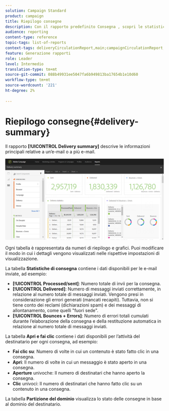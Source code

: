 ```yaml
---
solution: Campaign Standard
product: campaign
title: Riepilogo consegne
description: Con il rapporto predefinito Consegna , scopri le statistiche sulle consegne, ad esempio il numero di invii, mancati recapiti e aperture.
audience: reporting
content-type: reference
topic-tags: list-of-reports
context-tags: deliveryCirculationReport,main;campaignCirculationReport,main;programCirculationReport,main
feature: Generazione rapporti
role: Leader
level: Intermedio
translation-type: tm+mt
source-git-commit: 088b49931ee5047fa6b949813ba17654b1e10d60
workflow-type: tm+mt
source-wordcount: '221'
ht-degree: 2%

---
```



# Riepilogo consegne{#delivery-summary}

Il rapporto **[!UICONTROL Delivery summary]** descrive le informazioni principali relative a un’e-mail o a più e-mail.

![](assets/campaign_reports_1.png)

Ogni tabella è rappresentata da numeri di riepilogo e grafici. Puoi modificare il modo in cui i dettagli vengono visualizzati nelle rispettive impostazioni di visualizzazione.

La tabella **Statistiche di consegna** contiene i dati disponibili per le e-mail inviate, ad esempio:

* **[!UICONTROL Processed/sent]**: Numero totale di invii per la consegna.
* **[!UICONTROL Delivered]**: Numero di messaggi inviati correttamente, in relazione al numero totale di messaggi inviati. Vengono presi in considerazione gli errori generati (mancati recapiti). Tuttavia, non si tiene conto dei reclami (dichiarazioni spam) e dei messaggi di allontanamento, come quelli &quot;fuori sede&quot;.
* **[!UICONTROL Bounces + Errors]**: Numero di errori totali cumulati durante l’elaborazione della consegna e della restituzione automatica in relazione al numero totale di messaggi inviati.

La tabella **Apri e fai clic** contiene i dati disponibili per l’attività del destinatario per ogni consegna, ad esempio:

* **Fai clic su**: Numero di volte in cui un contenuto è stato fatto clic in una consegna.
* **Apri**: Il numero di volte in cui un messaggio è stato aperto in una consegna.
* **Aperture** univoche: Il numero di destinatari che hanno aperto la consegna.
* **Clic** univoci: Il numero di destinatari che hanno fatto clic su un contenuto in una consegna.

La tabella **Partizione del dominio** visualizza lo stato delle consegne in base al dominio del destinatario.
